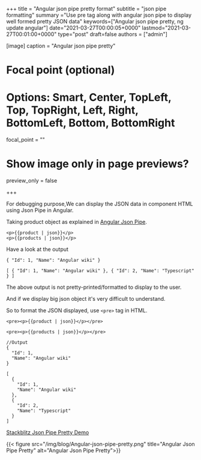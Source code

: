 +++
title = "Angular json pipe pretty format"
subtitle = "json pipe formatting"
summary ="Use pre tag along with angular json pipe to display well formed pretty JSON data"
keywords=["Angular json pipe pretty, ng update angular"]
date="2021-03-27T00:00:05+0000"
lastmod="2021-03-27T00:01:00+0000"
type="post"
draft=false
authors = ["admin"]

[image]
  caption = "Angular json pipe pretty"

  # Focal point (optional)
  # Options: Smart, Center, TopLeft, Top, TopRight, Left, Right, BottomLeft, Bottom, BottomRight
  focal_point = ""

  # Show image only in page previews?
  preview_only = false

+++

For debugging purpose,We can display the JSON data in component HTML using Json Pipe in Angular.

Taking product object as explained in [Angular Json Pipe](https://www.angularjswiki.com/pipes/jsonpipe/).

```
<p>{{product | json}}</p>
<p>{{products | json}}</p>
```

Have a look at the output

```
{ "Id": 1, "Name": "Angular wiki" }

[ { "Id": 1, "Name": "Angular wiki" }, { "Id": 2, "Name": "Typescript" } ]
```

The above output is not pretty-printed/formatted to display to the user. 

And if we display big json object it's very difficult to understand.

So to format the JSON displayed, use `<pre>` tag in HTML.

```
<pre><p>{{product | json}}</p></pre>

<pre><p>{{products | json}}</p></pre>

//Output
{
  "Id": 1,
  "Name": "Angular wiki"
}

[
  {
    "Id": 1,
    "Name": "Angular wiki"
  },
  {
    "Id": 2,
    "Name": "Typescript"
  }
]
```

[Stackblitz Json Pipe Pretty Demo](https://stackblitz.com/edit/angular-json-pipe?file=src%2Fapp%2Fapp.component.html)


{{< figure src="/img/blog/Angular-json-pipe-pretty.png" title="Angular Json Pipe Pretty" alt="Angular Json Pipe Pretty">}}






